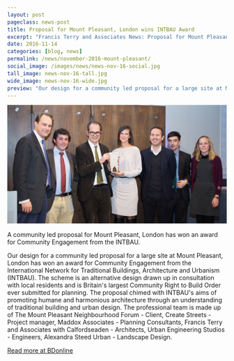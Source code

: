 ```yaml
---
layout: post
pageclass: news-post
title: Proposal for Mount Pleasant, London wins INTBAU Award
excerpt: "Francis Terry and Associates News: Proposal for Mount Pleasant, London wins INTBAU Award"
date: 2016-11-14
categories: [blog, news]
permalink: /news/november-2016-mount-pleasant/
social_image: /images/news/news-nov-16-social.jpg
tall_image: news-nov-16-tall.jpg
wide_image: news-nov-16-wide.jpg
preview: "Our design for a community led proposal for a large site at Mount Pleasant, London has won an award for Community Engagement from the International Network for Traditional Buildings, Architecture and Urbanism (INTBAU). The scheme is an alternative design drawn up in consultation with local residents and is Britain's largest Community Right to Build Order ever submitted for planning."
---
```


<img src="/images/news/news-nov-16.jpg" class="featured-image" alt="Proposal for Mount Pleasant, London wins INTBAU Award">

<p>A community led proposal for Mount Pleasant, London has won an award for Community Engagement from the INTBAU.</p>

<p>Our design for a community led proposal for a large site at Mount Pleasant, London has won an award for Community Engagement from the International Network for Traditional Buildings, Architecture and Urbanism (INTBAU). The scheme is an alternative design drawn up in consultation with local residents and is Britain's largest Community Right to Build Order ever submitted for planning. The proposal chimed with INTBAU's aims of promoting humane and harmonious architecture through an understanding of traditional building and urban design. The professional team is made up of The Mount Pleasant Neighbourhood Forum - Client, Create Streets - Project manager, Maddox Associates - Planning Consultants, Francis Terry and Associates with Calfordseaden - Architects, Urban Engineering Studios - Engineers, Alexandra Steed Urban - Landscape Design.</p>

<p><a href="http://www.bdonline.co.uk/mount-pleasant-opponents-bag-award-for-rival-scheme/5085029.article" target="_blank" alt="Read more at BDonline">Read more at BDonline</a></p>